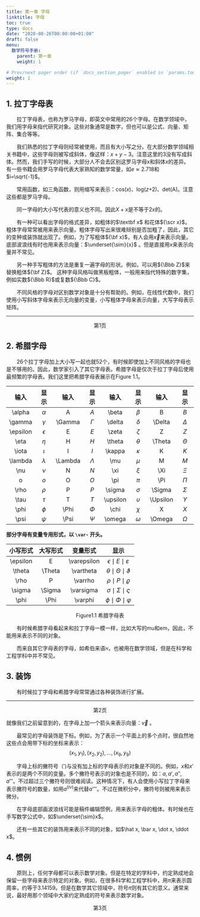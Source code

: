 ```yaml
---
title: 第一章 字母
linktitle: 字母
toc: true
type: docs
date: "2020-08-26T00:00:00+01:00"
draft: false
menu:
  数学符号手册:
    parent: 第一章
    weight: 1

# Prev/next pager order (if `docs_section_pager` enabled in `params.toml`)
weight: 1
---
```




## 1. 拉丁字母表

　　拉丁字母表，也称为罗马字母，即英文中常用的26个字母。在数学领域中，我们用字母来指代研究对象。这些对象通常是数字，但也可以是公式、向量、矩阵、集合等等。

　　我们熟悉的拉丁字母则经常被使用，而且有大小写之分。在大部分数学领域相关书籍中，这些字母则被写成斜体，像这样：$x+y-3$。注意这里的3没有写成斜体。然而，我们手写的时候，大部分人不会去区别这罗马字母x和斜体$x$的差异。有一些书籍会用罗马字母代表大家熟知的数学常量，如$e \approx 2.718$和$i=\sqrt{-1}$。

　　常用函数，如三角函数，则用缩写来表示：cos($x$)、log($z$+2)、det(A)。注意这些都是罗马字母。

　　同一字母的大小写代表的意义也不同。因此$X+x$是不等于$2x$的。

　　有一种可以看出字母的格式差异，如粗体的$\textbf x$ 和花体${\scr x}$。粗体字母常常被用来表示向量。粗体字母写出来很难辩别是否加粗了，因此，其它的变种或装饰就出现了。例如，为了写粗体${\bf x}$，有人会用$\vec x$来表示向量。底部波浪线有时也用来表示向量：$\underset{\sim}{x}$ 。但是直接用$x$来表示向量并不常见。

　　另一种手写粗体的方法是重复一遍字母的形状。例如，可以用${\Bbb Z}$来替换粗体${\bf Z}$。 这种字母风格叫做黑板粗体，一般用来指代特殊的数字集，例如实数${\Bbb R}$或复数${\Bbb C}$。

　　不同风格的字母对区别数学对象是十分有帮助的。例如，在线性代数中，我们使用小写斜体字母来表示无向量的变量，小写粗体字母来表示向量，大写字母表示矩阵。  

---

 <center>第1页</center>

## 2. 希腊字母

　　26个拉丁字母加上大小写一起也就52个，有时候即使加上不同风格的字母也是不够用的。因此，数学家引入了其它字母表。希腊字母是仅次于拉丁字母后使用最频繁的字母表。我们这里把希腊字母表展示在Figure 1.1。

|   输入   |    显示    |  输入   |   显示    |   输入   |    显示    |   输入   |    显示    |
| :------: | :--------: | :-----: | :-------: | :------: | :--------: | :------: | :--------: |
|  \alpha  |  $\alpha$  |    A    |    $A$    |  \beta   |  $\beta$   |    B     |    $B$     |
|  \gamma  |  $\gamma$  | \Gamma  | $\Gamma$  |  \delta  |  $\delta$  |  \Delta  |  $\Delta$  |
| \epsilon | $\epsilon$ |    E    |    $E$    |  \zeta   |  $\zeta$   |    Z     |    $Z$     |
|   \eta   |   $\eta$   |    H    |    $H$    |  \theta  |  $\theta$  |  \Theta  |  $\Theta$  |
|  \iota   |  $\iota$   |    I    |    $I$    |  \kappa  |  $\kappa$  |    K     |    $K$     |
| \lambda  | $\lambda$  | \Lambda | $\Lambda$ |   \mu    |   $\mu$    |    M     |    $M$     |
|   \nu    |   $\nu$    |    N    |    $N$    |   \xi    |   $\xi$    |   \Xi    |   $\Xi$    |
|    o     |    $o$     |    O    |    $O$    |   \pi    |   $\pi$    |   \Pi    |   $\Pi$    |
|   \rho   |   $\rho$   |    P    |    $P$    |  \sigma  |  $\sigma$  |  \Sigma  |  $\Sigma$  |
|   \tau   |   $\tau$   |    T    |    $T$    | \upsilon | $\upsilon$ | \Upsilon | $\Upsilon$ |
|   \phi   |   $\phi$   |  \Phi   |  $\Phi$   |   \chi   |   $\chi$   |    X     |    $X$     |
|   \psi   |   $\psi$   |  \Psi   |  $\Psi$   |  \omega  |  $\omega$  |  \Omega  |  $\Omega$  |



**部分字母有变量专用形式，以 `\var-` 开头。**

| 小写形式 | 大写形式 |  变量形式   |                显示                 |
| :------: | :------: | :---------: | :---------------------------------: |
| \epsilon |    E     | \varepsilon | $\epsilon \mid E \mid \varepsilon$  |
|  \theta  |  \Theta  |  \vartheta  | $\theta \mid \Theta \mid \vartheta$ |
|   \rho   |    P     |   \varrho   |     $\rho \mid P \mid \varrho$      |
|  \sigma  |  \Sigma  |  \varsigma  | $\sigma \mid \Sigma \mid \varsigma$ |
|   \phi   |   \Phi   |   \varphi   |    $\phi \mid \Phi \mid \varphi$    |

<center> Figure1.1 希腊字母表</center>

　　有时候希腊字母看起来和拉丁字母一模一样，比如大写的mu和em，因此，不能用来表示不同的对象。

　　而来自其它字母表的字母，如希伯来语$\aleph$，也被用在数学领域，但是在科学和工程学科中并不常见。



## 3. 装饰

　　有时候拉丁字母和希腊字母常常通过各种装饰进行扩展。

---

<center>第2页</center>

就像我们之前留意到的，在字母上加一个箭头来表示向量：$\vec v$ 。

　　最常见的字母装饰是下标。例如，为了表示一个平面上的多个点时，很自然地这些点会用带下标的坐标来表示：$$　(x_1,y_1),(x_2,y_2), ... , (x_9,y_9)$$

　　字母上标的撇符号（$'$)与没有加上标的字母表示的对象是不同的。例如，$x$和$x'$表示的是两个不同的变量。多个撇符号表示的对象也是不同的，如：$a, a', a{''}, a{'''}$。不过超过三个撇符号则很难阅读。这种情况下，有人会使用小写拉丁字母来表示撇符号的数量，如用$a^{(iv)}$来代替$a{''''}$。不过在微积分中，撇符号则被用来表示微分。

　　在字母底部画波浪线可能是稿件编辑惯例，用来表示字母的粗体。有时候也在手写数学公式中，如$\underset{\sim}x$。

　　还有一些其它的装饰用来表示不同的对象，如$\hat x, \bar x, \dot x, \ddot x$。

## 4. 惯例

　　原则上，任何字母都可以表示数学对象。但是在特定的学科中，约定熟成地会保留一些字母来表示特定的对象。例如，在很多科学和工程学科中，用$\pi$来表示圆周率，约等于3.14159。但是在数学其它领域中，符号$\pi$则有其它的意义。通常来说，最好用那个领域中大家约定熟成的符号来表示数学对象。



<center>第3页</center>
